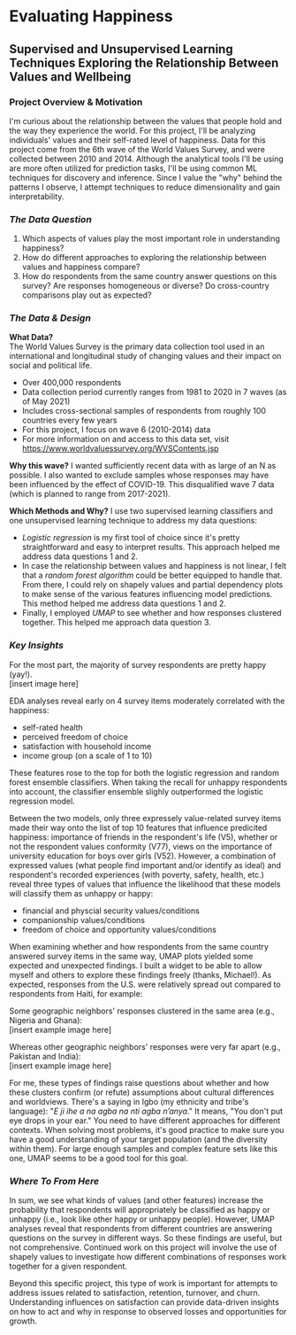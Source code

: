 # Evaluating Happiness  
## Supervised and Unsupervised Learning Techniques Exploring the Relationship Between Values and Wellbeing  
  
### Project Overview & Motivation  

I'm curious about the relationship between the values that people hold and the way they experience the world. For this project, I'll be analyzing individuals' values and their self-rated level of happiness. Data for this project come from the 6th wave of the World Values Survey, and were collected between 2010 and 2014. Although the analytical tools I'll be using are more often utilized for prediction tasks, I'll be using common ML techniques for discovery and inference. Since I value the "why" behind the patterns I observe, I attempt techniques to reduce dimensionality and gain interpretability. 
  
### _The Data Question_  
  
1. Which aspects of values play the most important role in understanding happiness?
2. How do different approaches to exploring the relationship between values and happiness compare?
3. How do respondents from the same country answer questions on this survey? Are responses homogeneous or diverse? Do cross-country comparisons play out as expected?
  
### _The Data & Design_  
    
**What Data?**   
The World Values Survey is the primary data collection tool used in an international and longitudinal study of changing values and their impact on social and political life.  
- Over 400,000 respondents
- Data collection period currently ranges from 1981 to 2020 in 7 waves (as of May 2021)
- Includes cross-sectional samples of respondents from roughly 100 countries every few years
- For this project, I focus on wave 6 (2010-2014) data
- For more information on and access to this data set, visit https://www.worldvaluessurvey.org/WVSContents.jsp
    
**Why this wave?** I wanted sufficiently recent data with as large of an N as possible. I also wanted to exclude samples whose responses may have been influenced by the effect of COVID-19. This disqualified wave 7 data (which is planned to range from 2017-2021).  
  
**Which Methods and Why?**  I use two supervised learning classifiers and one unsupervised learning technique to address my data questions:
- _Logistic regression_ is my first tool of choice since it's pretty straightforward and easy to interpret results. This approach helped me address data questions 1 and 2.
- In case the relationship between values and happiness is not linear, I felt that a _random forest algorithm_ could be better equipped to handle that. From there, I could rely on shapely values and partial dependency plots to make sense of the various features influencing model predictions. This method helped me address data questions 1 and 2.
- Finally, I employed _UMAP_ to see whether and how responses clustered together. This helped me approach data question 3. 
  
### _Key Insights_  
For the most part, the majority of survey respondents are pretty happy (yay!).  
[insert image here]  
  
EDA analyses reveal early on 4 survey items moderately correlated with the happiness:
  - self-rated health
  - perceived freedom of choice
  - satisfaction with household income
  - income group (on a scale of 1 to 10)
  
These features rose to the top for both the logistic regression and random forest ensemble classifiers. When taking the recall for unhappy respondents into account, the classifier ensemble slighly outperformed the logistic regression model.  
  
Between the two models, only three expressely value-related survey items made their way onto the list of top 10 features that influence predicited happiness: importance of friends in the respondent's life (V5), whether or not the respondent values conformity (V77), views on the importance of university education for boys over girls (V52). However, a combination of expressed values (what people find important and/or identify as ideal) and respondent's recorded experiences (with poverty, safety, health, etc.) reveal three types of values that influence the likelihood that these models will classify them as unhappy or happy:
- financial and physcial security values/conditions
- companionship values/conditions
- freedom of choice and opportunity values/conditions
    
When examining whether and how respondents from the same country answered survey items in the same way, UMAP plots yielded some expected and unexpected findings. I built a widget to be able to allow myself and others to explore these findings freely (thanks, Michael!). As expected, responses from the U.S. were relatively spread out compared to respondents from Haiti, for example:  
  
Some geographic neighbors' responses clustered in the same area (e.g., Nigeria and Ghana):  
[insert example image here]
  
Whereas other geographic neighbors' responses were very far apart (e.g., Pakistan and India):  
[insert example image here]  
  
For me, these types of findings raise questions about whether and how these clusters confirm (or refute) assumptions about cultural differences and worldviews. There's a saying in Igbo (my ethnicity and tribe's language): "_E ji ihe a na agba na nti agba n’anya_." It means, "You don't put eye drops in your ear." You need to have different approaches for different contexts. When solving most problems, it's good practice to make sure you have a good understanding of your target population (and the diversity within them). For large enough samples and complex feature sets like this one, UMAP seems to be a good tool for this goal.  
    
### _Where To From Here_    
  
In sum, we see what kinds of values (and other features) increase the probability that respondents will appropriately be classified as happy or unhappy (i.e., look like other happy or unhappy people). However, UMAP analyses reveal that respondents from different countries are answering questions on the survey in different ways. So these findings are useful, but not comprehensive. Continued work on this project will involve the use of shapely values to investigate how different combinations of responses work together for a given respondent.  

Beyond this specific project, this type of work is important for attempts to address issues related to satisfaction, retention, turnover, and churn. Understanding influences on satisfaction can provide data-driven insights on how to act and why in response to observed losses and opportunities for growth.  
